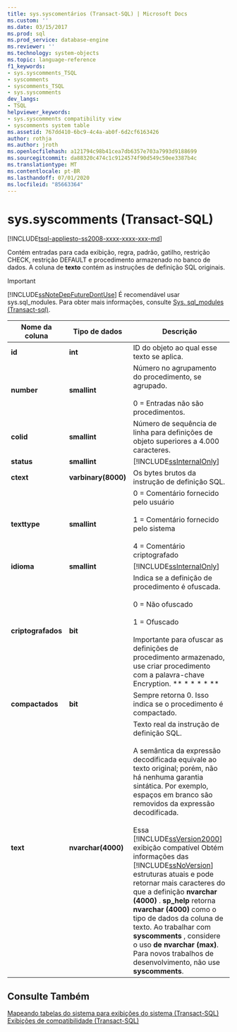 ```yaml
---
title: sys.syscomentários (Transact-SQL) | Microsoft Docs
ms.custom: ''
ms.date: 03/15/2017
ms.prod: sql
ms.prod_service: database-engine
ms.reviewer: ''
ms.technology: system-objects
ms.topic: language-reference
f1_keywords:
- sys.syscomments_TSQL
- syscomments
- syscomments_TSQL
- sys.syscomments
dev_langs:
- TSQL
helpviewer_keywords:
- sys.syscomments compatibility view
- syscomments system table
ms.assetid: 767dd410-6bc9-4c4a-ab0f-6d2cf6163426
author: rothja
ms.author: jroth
ms.openlocfilehash: a121794c98b41cea7db6357e703a7993d9188699
ms.sourcegitcommit: da88320c474c1c9124574f90d549c50ee3387b4c
ms.translationtype: MT
ms.contentlocale: pt-BR
ms.lasthandoff: 07/01/2020
ms.locfileid: "85663364"
---
```

# <a name="syssyscomments-transact-sql"></a>sys.syscomments (Transact-SQL)
[!INCLUDE[tsql-appliesto-ss2008-xxxx-xxxx-xxx-md](../../includes/applies-to-version/sqlserver.md)]

  Contém entradas para cada exibição, regra, padrão, gatilho, restrição CHECK, restrição DEFAULT e procedimento armazenado no banco de dados. A coluna de **texto** contém as instruções de definição SQL originais.  
  
> [!IMPORTANT]  
>  [!INCLUDE[ssNoteDepFutureDontUse](../../includes/ssnotedepfuturedontuse-md.md)] É recomendável usar sys.sql_modules. Para obter mais informações, consulte [Sys. sql_modules &#40;Transact-sql&#41;](../../relational-databases/system-catalog-views/sys-sql-modules-transact-sql.md).  
  
|Nome da coluna|Tipo de dados|Descrição|  
|-----------------|---------------|-----------------|  
|**id**|**int**|ID do objeto ao qual esse texto se aplica.|  
|**number**|**smallint**|Número no agrupamento do procedimento, se agrupado.<br /><br /> 0 = Entradas não são procedimentos.|  
|**colid**|**smallint**|Número de sequência de linha para definições de objeto superiores a 4.000 caracteres.|  
|**status**|**smallint**|[!INCLUDE[ssInternalOnly](../../includes/ssinternalonly-md.md)]|  
|**ctext**|**varbinary(8000)**|Os bytes brutos da instrução de definição SQL.|  
|**texttype**|**smallint**|0 = Comentário fornecido pelo usuário<br /><br /> 1 = Comentário fornecido pelo sistema<br /><br /> 4 = Comentário criptografado|  
|**idioma**|**smallint**|[!INCLUDE[ssInternalOnly](../../includes/ssinternalonly-md.md)]|  
|**criptografados**|**bit**|Indica se a definição de procedimento é ofuscada.<br /><br /> 0 = Não ofuscado<br /><br /> 1 = Ofuscado<br /><br /> Importante para ofuscar as definições de procedimento armazenado, use criar procedimento com a palavra-chave Encryption. ** \* \* \* \* **|  
|**compactados**|**bit**|Sempre retorna 0. Isso indica se o procedimento é compactado.|  
|**text**|**nvarchar(4000)**|Texto real da instrução de definição SQL.<br /><br /> A semântica da expressão decodificada equivale ao texto original; porém, não há nenhuma garantia sintática. Por exemplo, espaços em branco são removidos da expressão decodificada.<br /><br /> Essa [!INCLUDE[ssVersion2000](../../includes/ssversion2000-md.md)] exibição compatível Obtém informações das [!INCLUDE[ssNoVersion](../../includes/ssnoversion-md.md)] estruturas atuais e pode retornar mais caracteres do que a definição **nvarchar (4000)** . **sp_help** retorna **nvarchar (4000)** como o tipo de dados da coluna de texto. Ao trabalhar com **syscomments** , considere o uso **de nvarchar (max)**. Para novos trabalhos de desenvolvimento, não use **syscomments**.|  
  
## <a name="see-also"></a>Consulte Também  
 [Mapeando tabelas do sistema para exibições do sistema &#40;Transact-SQL&#41;](../../relational-databases/system-tables/mapping-system-tables-to-system-views-transact-sql.md)   
 [Exibições de compatibilidade &#40;Transact-SQL&#41;](~/relational-databases/system-compatibility-views/system-compatibility-views-transact-sql.md)  
  
  
